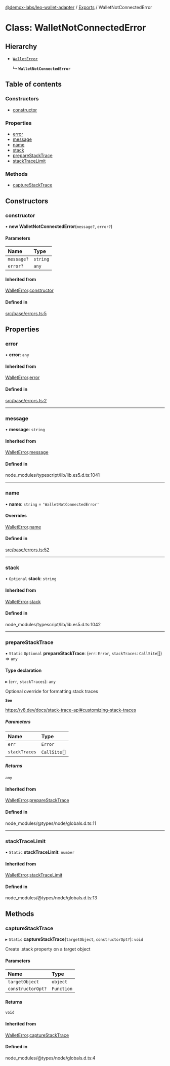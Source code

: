 [@demox-labs/leo-wallet-adapter](../README.md) / [Exports](../modules.md) / WalletNotConnectedError

# Class: WalletNotConnectedError

## Hierarchy

- [`WalletError`](WalletError.md)

  ↳ **`WalletNotConnectedError`**

## Table of contents

### Constructors

- [constructor](WalletNotConnectedError.md#constructor)

### Properties

- [error](WalletNotConnectedError.md#error)
- [message](WalletNotConnectedError.md#message)
- [name](WalletNotConnectedError.md#name)
- [stack](WalletNotConnectedError.md#stack)
- [prepareStackTrace](WalletNotConnectedError.md#preparestacktrace)
- [stackTraceLimit](WalletNotConnectedError.md#stacktracelimit)

### Methods

- [captureStackTrace](WalletNotConnectedError.md#capturestacktrace)

## Constructors

### constructor

• **new WalletNotConnectedError**(`message?`, `error?`)

#### Parameters

| Name | Type |
| :------ | :------ |
| `message?` | `string` |
| `error?` | `any` |

#### Inherited from

[WalletError](WalletError.md).[constructor](WalletError.md#constructor)

#### Defined in

[src/base/errors.ts:5](https://github.com/demox-labs/leo-wallet-adapter/blob/60deb2b/src/base/errors.ts#L5)

## Properties

### error

• **error**: `any`

#### Inherited from

[WalletError](WalletError.md).[error](WalletError.md#error)

#### Defined in

[src/base/errors.ts:2](https://github.com/demox-labs/leo-wallet-adapter/blob/60deb2b/src/base/errors.ts#L2)

___

### message

• **message**: `string`

#### Inherited from

[WalletError](WalletError.md).[message](WalletError.md#message)

#### Defined in

node_modules/typescript/lib/lib.es5.d.ts:1041

___

### name

• **name**: `string` = `'WalletNotConnectedError'`

#### Overrides

[WalletError](WalletError.md).[name](WalletError.md#name)

#### Defined in

[src/base/errors.ts:52](https://github.com/demox-labs/leo-wallet-adapter/blob/60deb2b/src/base/errors.ts#L52)

___

### stack

• `Optional` **stack**: `string`

#### Inherited from

[WalletError](WalletError.md).[stack](WalletError.md#stack)

#### Defined in

node_modules/typescript/lib/lib.es5.d.ts:1042

___

### prepareStackTrace

▪ `Static` `Optional` **prepareStackTrace**: (`err`: `Error`, `stackTraces`: `CallSite`[]) => `any`

#### Type declaration

▸ (`err`, `stackTraces`): `any`

Optional override for formatting stack traces

**`See`**

https://v8.dev/docs/stack-trace-api#customizing-stack-traces

##### Parameters

| Name | Type |
| :------ | :------ |
| `err` | `Error` |
| `stackTraces` | `CallSite`[] |

##### Returns

`any`

#### Inherited from

[WalletError](WalletError.md).[prepareStackTrace](WalletError.md#preparestacktrace)

#### Defined in

node_modules/@types/node/globals.d.ts:11

___

### stackTraceLimit

▪ `Static` **stackTraceLimit**: `number`

#### Inherited from

[WalletError](WalletError.md).[stackTraceLimit](WalletError.md#stacktracelimit)

#### Defined in

node_modules/@types/node/globals.d.ts:13

## Methods

### captureStackTrace

▸ `Static` **captureStackTrace**(`targetObject`, `constructorOpt?`): `void`

Create .stack property on a target object

#### Parameters

| Name | Type |
| :------ | :------ |
| `targetObject` | `object` |
| `constructorOpt?` | `Function` |

#### Returns

`void`

#### Inherited from

[WalletError](WalletError.md).[captureStackTrace](WalletError.md#capturestacktrace)

#### Defined in

node_modules/@types/node/globals.d.ts:4
